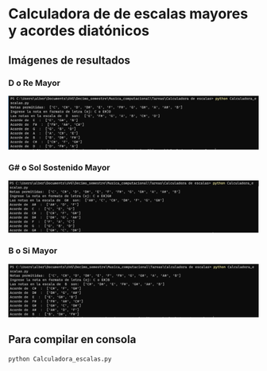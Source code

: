 # Calculadora de de escalas mayores y acordes diatónicos

## Imágenes de resultados

### D o Re Mayor
<p align="center">
  <img src="https://github.com/andresum97/calculador_escalas_mayores/blob/main/Imagenes/Acorde_Re.PNG">
</p>

### G# o Sol Sostenido Mayor
<p align="center">
  <img src="https://github.com/andresum97/calculador_escalas_mayores/blob/main/Imagenes/Acorde_Sol_Sostenido.PNG">
</p>

### B o Si Mayor
<p align="center">
  <img src="https://github.com/andresum97/calculador_escalas_mayores/blob/main/Imagenes/Acorde_Si.PNG">
</p>

## Para compilar en consola
```
python Calculadora_escalas.py
```
